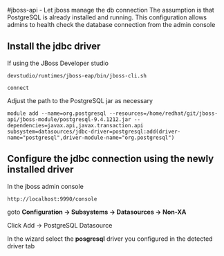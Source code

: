 #jboss-api - Let jboss manage the db connection
The assumption is that PostgreSQL is already installed and running.  This configuration allows admins to health check the database connection from the admin console

## Install the jdbc driver
If using the JBoss Developer studio

`devstudio/runtimes/jboss-eap/bin/jboss-cli.sh`

`connect`

Adjust the path to the PostgreSQL jar as necessary

`module add --name=org.postgresql --resources=/home/redhat/git/jboss-api/jboss-module/postgresql-9.4.1212.jar --dependencies=javax.api,javax.transaction.api subsystem=datasources/jdbc-driver=postgresql:add(driver-name="postgresql",driver-module-name="org.postgresql")`

## Configure the jdbc connection using the newly installed driver
In the jboss admin console

`http://localhost:9990/console`

goto **Configuration -> Subsystems -> Datasources -> Non-XA**

Click Add -> PostgreSQL Datasource

In the wizard select the **posgresql** driver you configured in the detected driver tab

